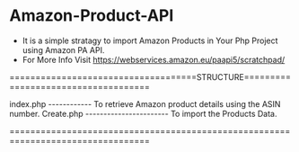 # Amazon-Product-API

- It is a simple stratagy to import Amazon Products in Your Php Project using Amazon PA API.
- For More Info Visit https://webservices.amazon.eu/paapi5/scratchpad/

====================================STRUCTURE====================================

index.php ------------ To retrieve Amazon product details using the ASIN number.
Create.php ----------------------- To import the Products Data.

=================================================================================
